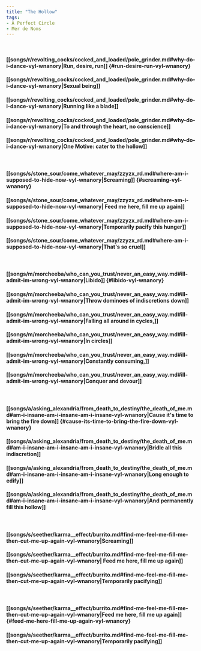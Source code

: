 ```yaml
---
title: "The Hollow"
tags:
- A Perfect Circle
- Mer de Noms
---
```

&nbsp;
#### [[songs/r/revolting_cocks/cocked_and_loaded/pole_grinder.md#why-do-i-dance-vyl-wnanory|Run, desire, run]] {#run-desire-run-vyl-wnanory}
#### [[songs/r/revolting_cocks/cocked_and_loaded/pole_grinder.md#why-do-i-dance-vyl-wnanory|Sexual being]]
#### [[songs/r/revolting_cocks/cocked_and_loaded/pole_grinder.md#why-do-i-dance-vyl-wnanory|Running like a blade]]
#### [[songs/r/revolting_cocks/cocked_and_loaded/pole_grinder.md#why-do-i-dance-vyl-wnanory|To and through the heart, no conscience]]
#### [[songs/r/revolting_cocks/cocked_and_loaded/pole_grinder.md#why-do-i-dance-vyl-wnanory|One Motive: cater to the hollow]]
&nbsp;
#### [[songs/s/stone_sour/come_whatever_may/zzyzx_rd.md#where-am-i-supposed-to-hide-now-vyl-wnanory|Screaming]] {#screaming-vyl-wnanory}
#### [[songs/s/stone_sour/come_whatever_may/zzyzx_rd.md#where-am-i-supposed-to-hide-now-vyl-wnanory| Feed me here, fill me up again]]
#### [[songs/s/stone_sour/come_whatever_may/zzyzx_rd.md#where-am-i-supposed-to-hide-now-vyl-wnanory|Temporarily pacify this hunger]]
#### [[songs/s/stone_sour/come_whatever_may/zzyzx_rd.md#where-am-i-supposed-to-hide-now-vyl-wnanory|That's so cruel]]
&nbsp;
#### [[songs/m/morcheeba/who_can_you_trust/never_an_easy_way.md#ill-admit-im-wrong-vyl-wnanory|Libido]] {#libido-vyl-wnanory}
#### [[songs/m/morcheeba/who_can_you_trust/never_an_easy_way.md#ill-admit-im-wrong-vyl-wnanory|Throw dominoes of indiscretions down]]
#### [[songs/m/morcheeba/who_can_you_trust/never_an_easy_way.md#ill-admit-im-wrong-vyl-wnanory|Falling all around in cycles,]]
#### [[songs/m/morcheeba/who_can_you_trust/never_an_easy_way.md#ill-admit-im-wrong-vyl-wnanory|In circles]]
#### [[songs/m/morcheeba/who_can_you_trust/never_an_easy_way.md#ill-admit-im-wrong-vyl-wnanory|Constantly consuming,]]
#### [[songs/m/morcheeba/who_can_you_trust/never_an_easy_way.md#ill-admit-im-wrong-vyl-wnanory|Conquer and devour]]
&nbsp;
#### [[songs/a/asking_alexandria/from_death_to_destiny/the_death_of_me.md#am-i-insane-am-i-insane-am-i-insane-vyl-wnanory|Cause it's time to bring the fire down]] {#cause-its-time-to-bring-the-fire-down-vyl-wnanory}
#### [[songs/a/asking_alexandria/from_death_to_destiny/the_death_of_me.md#am-i-insane-am-i-insane-am-i-insane-vyl-wnanory|Bridle all this indiscretion]]
#### [[songs/a/asking_alexandria/from_death_to_destiny/the_death_of_me.md#am-i-insane-am-i-insane-am-i-insane-vyl-wnanory|Long enough to edify]]
#### [[songs/a/asking_alexandria/from_death_to_destiny/the_death_of_me.md#am-i-insane-am-i-insane-am-i-insane-vyl-wnanory|And permanently fill this hollow]]
&nbsp;
#### [[songs/s/seether/karma__effect/burrito.md#find-me-feel-me-fill-me-then-cut-me-up-again-vyl-wnanory|Screaming]]
#### [[songs/s/seether/karma__effect/burrito.md#find-me-feel-me-fill-me-then-cut-me-up-again-vyl-wnanory| Feed me here, fill me up again]]
#### [[songs/s/seether/karma__effect/burrito.md#find-me-feel-me-fill-me-then-cut-me-up-again-vyl-wnanory|Temporarily pacifying]]
&nbsp;
#### [[songs/s/seether/karma__effect/burrito.md#find-me-feel-me-fill-me-then-cut-me-up-again-vyl-wnanory|Feed me here, fill me up again]] {#feed-me-here-fill-me-up-again-vyl-wnanory}
#### [[songs/s/seether/karma__effect/burrito.md#find-me-feel-me-fill-me-then-cut-me-up-again-vyl-wnanory|Temporarily pacifying]]
